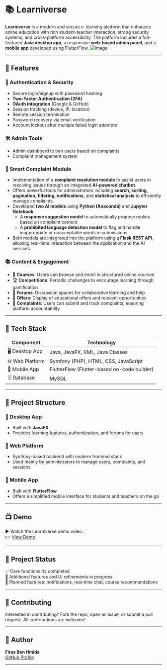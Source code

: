 # 📚 Learniverse

**Learniverse** is a modern and secure e-learning platform that enhances online education with rich student-teacher interaction, strong security systems, and cross-platform accessibility. The platform includes a full-featured **Java desktop app**, a responsive **web-based admin panel**, and a **mobile app** developed using FlutterFlow.
![image](https://github.com/user-attachments/assets/41baedfc-b992-432f-bc3b-e6165c514468)


---

## 🚀 Features

### 🔐 Authentication & Security
- Secure login/signup with password hashing
- **Two-Factor Authentication (2FA)**
- **OAuth integration** (Google & GitHub)
- Session tracking (device, IP, location)
- Remote session termination
- Password recovery via email verification
- Account lockout after multiple failed login attempts

### 🛠️ Admin Tools
- Admin dashboard to ban users based on complaints
- Complaint management system

### 🤖 Smart Complaint Module  
- Implementation of a **complaint resolution module** to assist users in resolving issues through an integrated **AI-powered chatbot**.  
- Offers powerful tools for administrators including **search, sorting, pagination, filtering, notifications**, and **statistical analysis** to efficiently manage complaints.  
- Developed **two AI models** using **Python (Anaconda)** and **Jupyter Notebook**:  
  - A **response suggestion model** to automatically propose replies based on complaint content  
  - A **prohibited language detection model** to flag and handle inappropriate or unacceptable words in submissions  
- Both models are integrated into the platform using a **Flask REST API**, allowing real-time interaction between the application and the AI services.

### 📚 Content & Engagement
- 📌 **Courses**: Users can browse and enroll in structured online courses  
- 🏆 **Competitions**: Periodic challenges to encourage learning through gamification  
- 💬 **Forums**: Discussion spaces for collaborative learning and help  
- 🎯 **Offers**: Display of educational offers and relevant opportunities  
- 📝 **Complaints**: Users can submit and track complaints, ensuring platform accountability 
---

## 🧠 Tech Stack

| Component         | Technology                                  |
|------------------|----------------------------------------------|
| 🖥️ Desktop App    | Java, JavaFX, XML, Java Classes              |
| 🌐 Web Platform   | Symfony (PHP), HTML, CSS, JavaScript         |
| 📱 Mobile App     | FlutterFlow (Flutter-based no-code builder) |
| 🗄️ Database       | MySQL                                        |

---

## 🧩 Project Structure

### 🔹 Desktop App
- Built with **JavaFX**
- Provides learning features, authentication, and forums for users

### 🔹 Web Platform
- Symfony-based backend with modern frontend stack
- Used mainly by administrators to manage users, complaints, and sessions

### 🔹 Mobile App
- Built with **FlutterFlow**
- Offers a simplified mobile interface for students and teachers on the go

---

## 📺 Demo

▶️ Watch the Learniverse demo video:  
👉 [View Demo](https://youtu.be/wXJ1rjzaVbQ)

---

## 📌 Project Status

✅ Core functionality completed  
🚧 Additional features and UI refinements in progress  
🧭 Planned features: notifications, real-time chat, course recommendations

---

## 🤝 Contributing

Interested in contributing? Fork the repo, open an issue, or submit a pull request. All contributions are welcome!

---
## 👤 Author

**Firas Ben Hmida**  
[GitHub Profile](https://github.com/firas-ben-hmida)

---




